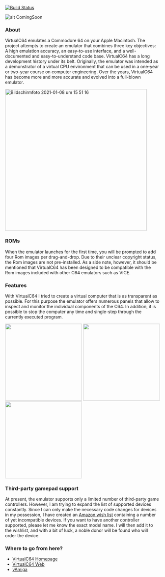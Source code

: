 [![Build Status](https://travis-ci.org/dirkwhoffmann/virtualc64.svg?branch=master)](https://travis-ci.org/dirkwhoffmann/virtualc64)

![alt ComingSoon](https://user-images.githubusercontent.com/12561945/104033580-042c6d80-51d0-11eb-9fb9-bbf3a6c0feab.png)

### About

VirtualC64 emulates a Commodore 64 on your Apple Macintosh. The project attempts to create an emulator that combines three key objectives: A high emulation accuracy, an easy-to-use interface, and a well-documented and easy-to-understand code base. VirtualC64 has a long development history under its belt. Originally, the emulator was intended as a demonstrator of a virtual CPU environment that can be used in a one-year or two-year course on computer engineering. Over the years, VirtualC64 has become more and more accurate and evolved into a full-blown emulator.

<img width="461" alt="Bildschirmfoto 2021-01-08 um 15 51 16" src="https://user-images.githubusercontent.com/12561945/104055957-f090ff00-51ef-11eb-8de8-e2ff5b925269.png">

### ROMs

When the emulator launches for the first time, you will be prompted to add four Rom images per drag-and-drop. Due to their unclear copyright status, the Rom images are not pre-installed. As a side note, however, it should be mentioned that VirtualC64 has been designed to be compatible with the Rom images included with other C64 emulators such as VICE.

### Features

With VirtualC64 I tried to create a virtual computer that is as transparent as possible. For this purpose the emulator offers numerous panels that allow to inspect and monitor the individual components of the C64. In addition, it is possible to stop the computer any time and single-step through the currently executed program.

<p float="left">
<img width="250" src="https://user-images.githubusercontent.com/12561945/104067844-30fa7800-5204-11eb-964d-849742d8ab6b.png"> 
<img width="250" src="https://user-images.githubusercontent.com/12561945/104067941-5d15f900-5204-11eb-9cc7-b299c1785e70.png">
<img width="250" src="https://user-images.githubusercontent.com/12561945/104068377-1674ce80-5205-11eb-823b-d13d525042a2.png">
</p>

### Third-party gamepad support

At present, the emulator supports only a limited number of third-party game controllers. However, I am trying to expand the list of supported devices constantly. Since I can only make the necessary code changes for devices in my possession, I have created an [Amazon wish list](https://www.amazon.de/hz/wishlist/ls/35K6X4B0FIEOF?ref_=wl_share) containing a number of yet incompatible devices. If you want to have another controller supported, please let me know the exact model name. I will then add it to the wishlist, and with a bit of luck, a noble donor will be found who will order the device. 

### Where to go from here?

- [VirtualC64 Homepage](http://www.dirkwhoffmann.de/software/virtualc64.html)
- [VirtualC64 Web](https://github.com/dirkwhoffmann/virtualc64web)
- [vAmiga](https://github.com/dirkwhoffmann/vAmiga)
